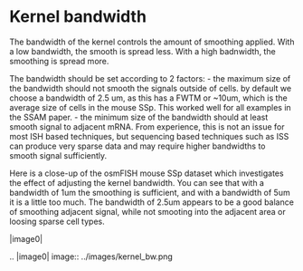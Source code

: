 Kernel bandwidth
================

The bandwidth of the kernel controls the amount of smoothing applied.
With a low bandwidth, the smooth is spread less. With a high badnwidth,
the smoothing is spread more.

The bandwidth should be set according to 2 factors: - the maximum size
of the bandwidth should not smooth the signals outside of cells. by
default we choose a bandwidth of 2.5 um, as this has a FWTM or ~10um,
which is the average size of cells in the mouse SSp. This worked well
for all examples in the SSAM paper. - the minimum size of the bandwidth
should at least smooth signal to adjacent mRNA. From experience, this is
not an issue for most ISH based techniques, but sequencing based
techniques such as ISS can produce very sparse data and may require
higher bandwidths to smooth signal sufficiently.

Here is a close-up of the osmFISH mouse SSp dataset which investigates
the effect of adjusting the kernel bandwidth. You can see that with a
bandwidth of 1um the smoothing is sufficient, and with a bandwidth of
5um it is a little too much. The bandwidth of 2.5um appears to be a good
balance of smoothing adjacent signal, while not smooting into the
adjacent area or loosing sparse cell types.

|image0|

.. |image0| image:: ../images/kernel_bw.png